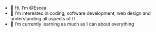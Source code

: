 - 👋 Hi, I’m @Escea
- 👀 I’m interested in coding, software development, web design and understanding all aspects of IT
- 🌱 I’m currently learning as much as I can about everything

<!---
Escea/Escea is a ✨ special ✨ repository because its `README.md` (this file) appears on your GitHub profile.
You can click the Preview link to take a look at your changes.
--->
